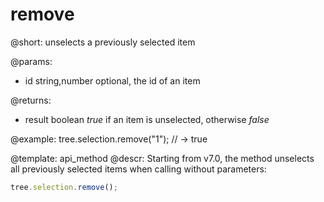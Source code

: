 remove
==========

@short:
	unselects a previously selected item

@params:
- id		string,number		optional, the id of an item

@returns:
- result		boolean			<i>true</i> if an item is unselected, otherwise <i>false</i>

@example:
tree.selection.remove("1"); // -> true



@template:	api_method
@descr:
Starting from v7.0, the method unselects all previously selected items when calling without parameters:

~~~js
tree.selection.remove();
~~~

